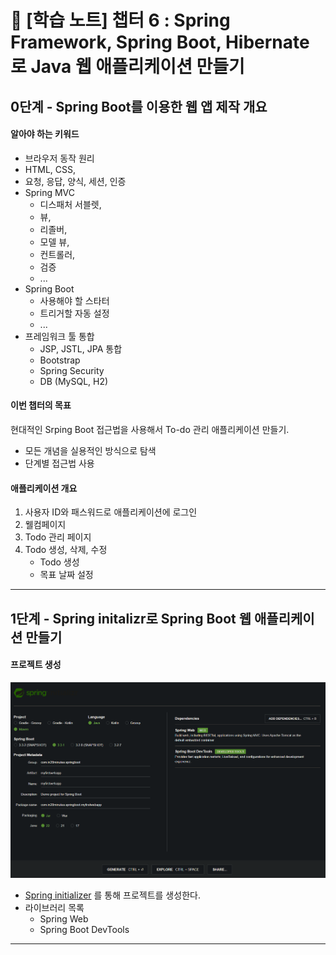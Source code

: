 # 📒 [학습 노트] 챕터 6 : Spring Framework, Spring Boot, Hibernate로 Java 웹 애플리케이션 만들기

## 0단계 - Spring Boot를 이용한 웹 앱 제작 개요

#### 알아야 하는 키워드
- 브라우저 동작 원리
- HTML, CSS, 
- 요청, 응답, 양식, 세션, 인증
- Spring MVC
  - 디스패처 서블렛, 
  - 뷰, 
  - 리졸버, 
  - 모델 뷰, 
  - 컨트롤러, 
  - 검증
  - ...
- Spring Boot
  - 사용해야 할 스타터
  - 트리거할 자동 설정
  - ...
- 프레임워크 툴 통합
  - JSP, JSTL, JPA 통합
  - Bootstrap
  - Spring Security
  - DB (MySQL, H2)

#### 이번 챕터의 목표
현대적인 Srping Boot 접근법을 사용해서 To-do 관리 애플리케이션 만들기.

- 모든 개념을 실용적인 방식으로 탐색
- 단계별 접근법 사용

#### 애플리케이션 개요
1. 사용자 ID와 패스워드로 애플리케이션에 로그인
2. 웰컴페이지
3. Todo 관리 페이지
4. Todo 생성, 삭제, 수정
   - Todo 생성
   - 목표 날짜 설정

---

## 1단계 - Spring initalizr로 Spring Boot 웹 애플리케이션 만들기

#### 프로젝트 생성
![Spring-initializer.png](image/Spring-initializer.png)
- [Spring initializer](https://start.spring.io/) 를 통해 프로젝트를 생성한다.
- 라이브러리 목록
  - Spring Web
  - Spring Boot DevTools

---